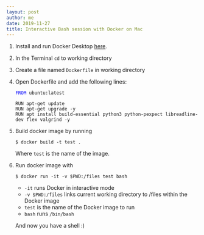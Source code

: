 ```yaml
---
layout: post
author: me
date: 2019-11-27
title: Interactive Bash session with Docker on Mac
---
```


1. Install and run Docker Desktop [here](https://docs.docker.com/docker-for-mac/install/).

2. In the Terminal `cd` to working directory

3. Create a file named `Dockerfile` in working directory

4. Open Dockerfile and add the following lines:

   
   <pre><code><span style="color:blue">FROM</span> ubuntu:latest

   RUN apt-get update
   RUN apt-get upgrade -y
   RUN apt install build-essential python3 python-pexpect libreadline-dev flex valgrind -y</pre></code>
   
   
5. Build docker image by running

   ```
   $ docker build -t test .
   ```
   Where `test` is the name of the image.

6. Run docker image with

   ```
   $ docker run -it -v $PWD:/files test bash
   ```
   
   * `-it` runs Docker in interactive mode
   * `-v $PWD:/files` links current working directory to /files within the Docker image
   * `test` is the name of the Docker image to run
   * `bash` runs `/bin/bash`
   
   And now you have a shell :)
